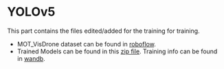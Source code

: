 # YOLOv5 
This part contains the files edited/added for the training for training.  
  
* MOT_VisDrone dataset can be found in [roboflow](https://app.roboflow.com/hechenghui97-hotmail-com).
* Trained Models can be found in this [zip file](https://drive.google.com/file/d/1ffkt2pdZOwRE7q-iUc2JvGwYPDTaosRo/view?usp=sharing). Training info can be found in [wandb](https://wandb.ai/d3cpt).
